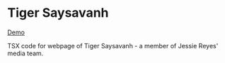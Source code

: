 # Tiger Saysavanh
[Demo](https://tiger-saysavanh-git-main-remiboudreau.vercel.app/)

TSX code for webpage of Tiger Saysavanh - a member of Jessie Reyes' media team.
